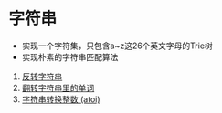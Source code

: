 # 字符串
- 实现一个字符集，只包含a~z这26个英文字母的Trie树
- 实现朴素的字符串匹配算法

1. [反转字符串](./1)
2. [翻转字符串里的单词](./2)
3. [字符串转换整数 (atoi)](./3)

